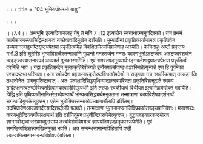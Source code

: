+++
title = "04 भूमिरापोऽनलो वायुः"

+++
  
  
।।7.4।। अथभूमिः इत्यादिनानत्वहं तेषु ते मयि 7।12 इत्यन्तेन
स्वयाथात्म्यमुपदिश्यते। तत्र प्रथमं कार्यकारणरूपाचिद्विलक्षणत्वं
तच्छेषत्वादिमुखेन दर्शयति। भूम्यादीनां प्रकृतिकार्याणामत्र प्रकृतित्वेन
उच्यमानत्वाद्व्यष्टिसृष्ट्यपेक्षया प्रकृतित्वमिह
विवक्षितमित्यभिप्रायेणाह अस्येति। केचिदाहुः अष्टौ प्रकृतयः गर्भो.3 इति
श्रुतेरिह भूम्यादिशब्दैस्तन्मात्राणि गृह्यन्ते मनश्शब्देन मनसः
कारणभूतोऽहङ्कारः अहङ्कारशब्देन त्वहङ्कारवासनास्पदं अव्यक्तं मूलकारणमिति।
एवं समस्तपदमुख्यार्थभङ्गक्लेशाद्व्यष्ट्यपेक्षया प्रकृतित्वं वरमिति भावः।
यद्वा प्रकृतिशब्देन मूलप्रकृतिरेवोच्यते
द्रव्यैक्यात्सैवाष्टधाऽवस्थितेत्युच्यते एषा हि पूर्वमेका पश्चादष्टधा
परिणता। अत्र स्वोपदेश प्रवृत्तस्यप्रकृतेरष्टविधत्वोपदेशो न सङ्गतः नच
स्वकीयत्वात् तत्सङ्गतिः तथात्वेनेतः प्रागनुपदिष्टत्वात्। अतः
प्रत्यक्षादिसिद्धपृथिव्याद्याकारपरिणता प्रकृतिरिहानूद्यते स्वस्य
तद्विलक्षणत्वतच्छेषित्वतन्नियामकत्वादिसिद्ध्यर्थंमे इति तस्याः
स्वकीयत्वं विधीयत इत्यभिप्रायेणोक्तं मदीयेति। विद्धि इति
पृथिव्यादीनामितरेतरवैषम्यार्थं भोग्यत्वसिद्ध्यर्थमनुक्तानां तन्मात्राणां
कार्यविशेषप्रदर्शनार्थं चगन्धादिगुणकेत्युक्तम्। एतेन
भूतोक्तिस्तन्मात्रोपलक्षणार्थेत्यपि दर्शितम्।
तदभिप्रायेणआकाशादीत्यादिशब्दोऽपि पठ्यते। तन्मात्राणां
भूतानामप्यनतिविप्रकर्षात्सङ्ख्यानिवेशः। मनश्शब्दः
करणभूतेन्द्रियवर्गोपलक्षणार्थ इति
दर्शयितुंमनःप्रभृतीन्द्रियरूपेणेत्युक्तम्। बुद्ध्यहङ्कारशब्दयोरत्र
ज्ञानगर्वाद्यर्थान्तरभ्रमव्युदासाय तत्त्वविशेषविषयत्वं
ज्ञापयतिमहदहङ्काररूपेणेति। एवं समष्टिव्यष्टितत्त्वमखिलमुक्तं भवति। अत्र
सम्बन्धसामान्यविहितापि षष्ठी स्वस्वामिलक्षणसम्बन्धविशेषपर्यवसिता।  
  

